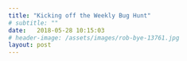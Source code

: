 ```yaml
---
title: "Kicking off the Weekly Bug Hunt"
# subtitle: ""
date:   2018-05-28 10:15:03
# header-image: /assets/images/rob-bye-13761.jpg
layout: post
---
```

